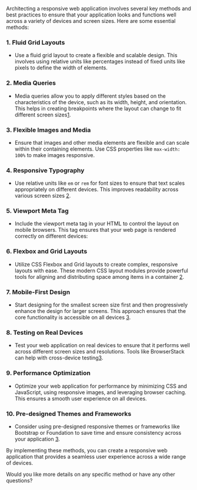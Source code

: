 Architecting a responsive web application involves several key methods and best practices to ensure that your application looks and functions well across a variety of devices and screen sizes. Here are some essential methods:

### 1. **Fluid Grid Layouts**

- Use a fluid grid layout to create a flexible and scalable design. This involves using relative units like percentages instead of fixed units like pixels to define the width of elements.

### 2. **Media Queries**

- Media queries allow you to apply different styles based on the characteristics of the device, such as its width, height, and orientation. This helps in creating breakpoints where the layout can change to fit different screen sizes[1](https://www.freecodecamp.org/news/responsive-design-best-practices/).

### 3. **Flexible Images and Media**

- Ensure that images and other media elements are flexible and can scale within their containing elements. Use CSS properties like `max-width: 100%` to make images responsive.

### 4. **Responsive Typography**

- Use relative units like `em` or `rem` for font sizes to ensure that text scales appropriately on different devices. This improves readability across various screen sizes [2](https://developer.mozilla.org/docs/Learn_web_development/Core/CSS_layout/Responsive_Design).

### 5. **Viewport Meta Tag**

- Include the viewport meta tag in your HTML to control the layout on mobile browsers. This tag ensures that your web page is rendered correctly on different devices:
  <meta name="viewport" content="width=device-width, initial-scale=1.0" />

### 6. **Flexbox and Grid Layouts**

- Utilize CSS Flexbox and Grid layouts to create complex, responsive layouts with ease. These modern CSS layout modules provide powerful tools for aligning and distributing space among items in a container [2](https://developer.mozilla.org/docs/Learn_web_development/Core/CSS_layout/Responsive_Design).

### 7. **Mobile-First Design**

- Start designing for the smallest screen size first and then progressively enhance the design for larger screens. This approach ensures that the core functionality is accessible on all devices [3](https://www.browserstack.com/guide/what-are-responsive-apps).

### 8. **Testing on Real Devices**

- Test your web application on real devices to ensure that it performs well across different screen sizes and resolutions. Tools like BrowserStack can help with cross-device testing[3](https://www.browserstack.com/guide/what-are-responsive-apps).

### 9. **Performance Optimization**

- Optimize your web application for performance by minimizing CSS and JavaScript, using responsive images, and leveraging browser caching. This ensures a smooth user experience on all devices.

### 10. **Pre-designed Themes and Frameworks**

- Consider using pre-designed responsive themes or frameworks like Bootstrap or Foundation to save time and ensure consistency across your application [3](https://www.browserstack.com/guide/what-are-responsive-apps).

By implementing these methods, you can create a responsive web application that provides a seamless user experience across a wide range of devices.

Would you like more details on any specific method or have any other questions?
